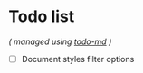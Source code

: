# Todo list

_\( managed using [todo-md](https://github.com/Hypercubed/todo-md) \)_

- [ ] Document styles filter options